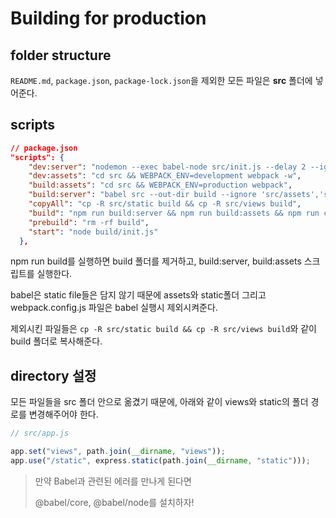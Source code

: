 # Building for production

## folder structure

`README.md`, `package.json`, `package-lock.json`을 제외한 모든 파일은 **src** 폴더에 넣어준다.

## scripts

``` json
// package.json
"scripts": {
    "dev:server": "nodemon --exec babel-node src/init.js --delay 2 --ignore '.scss' --ignore 'static' ",
    "dev:assets": "cd src && WEBPACK_ENV=development webpack -w",
    "build:assets": "cd src && WEBPACK_ENV=production webpack",
    "build:server": "babel src --out-dir build --ignore 'src/assets','src/static','src/webpack.config.js'",
    "copyAll": "cp -R src/static build && cp -R src/views build",
    "build": "npm run build:server && npm run build:assets && npm run copyAll",
    "prebuild": "rm -rf build",
    "start": "node build/init.js"
  },
```

npm run build를 실행하면 build 폴더를 제거하고, build:server, build:assets 스크립트를 실행한다.

babel은 static file들은 담지 않기 때문에 assets와 static폴더 그리고 webpack.config.js 파일은 babel 실행시 제외시켜준다.

제외시킨 파일들은 `cp -R src/static build && cp -R src/views build`와 같이 build 폴더로 복사해준다.

## directory 설정

모든 파일들을 src 폴더 안으로 옮겼기 때문에, 아래와 같이 views와 static의 폴더 경로를 변경해주어야 한다.

``` js 
// src/app.js

app.set("views", path.join(__dirname, "views"));
app.use("/static", express.static(path.join(__dirname, "static")));
```



> 만약 Babel과 관련된 에러를 만나게 된다면 
>
> @babel/core, @babel/node를 설치하자!